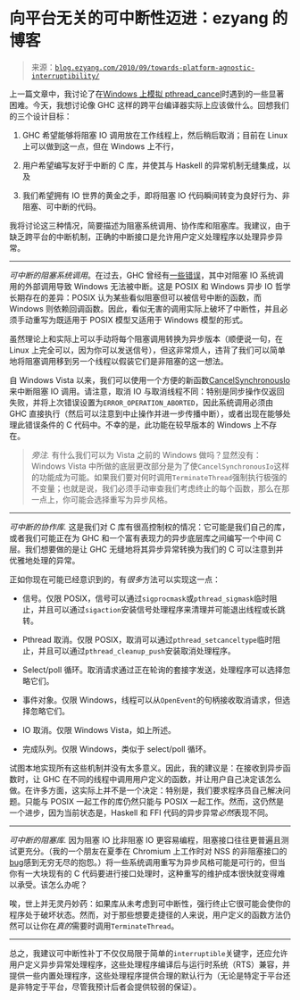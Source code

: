 <!--yml

category: 未分类

date: 2024-07-01 18:18:09

-->

# 向平台无关的可中断性迈进：ezyang 的博客

> 来源：[`blog.ezyang.com/2010/09/towards-platform-agnostic-interruptibility/`](http://blog.ezyang.com/2010/09/towards-platform-agnostic-interruptibility/)

上一篇文章中，我讨论了在[Windows 上模拟 pthread_cancel](http://blog.ezyang.com/2010/09/pthread-cancel-on-window/)时遇到的一些显著困难。今天，我想讨论像 GHC 这样的跨平台编译器实际上应该做什么。回想我们的三个设计目标：

1.  GHC 希望能够将阻塞 IO 调用放在工作线程上，然后稍后取消；目前在 Linux 上可以做到这一点，但在 Windows 上不行，

1.  用户希望编写友好于中断的 C 库，并使其与 Haskell 的异常机制无缝集成，以及

1.  我们希望拥有 IO 世界的黄金之手，即将阻塞 IO 代码瞬间转变为良好行为、非阻塞、可中断的代码。

我将讨论这三种情况，简要描述为阻塞系统调用、协作库和阻塞库。我建议，由于缺乏跨平台的中断机制，正确的中断接口是允许用户定义处理程序以处理异步异常。

* * *

*可中断的阻塞系统调用*。在过去，GHC 曾经有[一些错误](http://hackage.haskell.org/trac/ghc/ticket/2363)，其中对阻塞 IO 系统调用的外部调用导致 Windows 无法被中断。这是 POSIX 和 Windows 异步 IO 哲学长期存在的差异：POSIX 认为某些看似阻塞但可以被信号中断的函数，而 Windows 则依赖回调函数。因此，看似无害的调用实际上破坏了中断性，并且必须手动重写为既适用于 POSIX 模型又适用于 Windows 模型的形式。

虽然理论上和实际上可以手动将每个阻塞调用转换为异步版本（顺便说一句，在 Linux 上完全可以，因为你可以发送信号），但这非常烦人，违背了我们可以简单地将阻塞调用移到另一个线程以假装它们是非阻塞的这一想法。

自 Windows Vista 以来，我们可以使用一个方便的新函数[CancelSynchronousIo](http://msdn.microsoft.com/en-us/library/aa363794(VS.85).aspx)来中断阻塞 IO 调用。请注意，取消 IO 与取消线程不同：特别是同步操作仅返回失败，并将上次错误设置为`ERROR_OPERATION_ABORTED`，因此系统调用必须由 GHC 直接执行（然后可以注意到中止操作并进一步传播中断），或者出现在能够处理此错误条件的 C 代码中。不幸的是，此功能在较早版本的 Windows 上不存在。

> *旁注.* 有什么我们可以为 Vista 之前的 Windows 做吗？显然没有：Windows Vista 中所做的底层更改部分是为了使`CancelSynchronousIo`这样的功能成为可能。如果我们要对何时调用`TerminateThread`强制执行极强的不变量；也就是说，我们必须手动审查我们考虑终止的每个函数，那么在那一点上，你可能会选择重写为异步风格。

* * *

*可中断的协作库.* 这是我们对 C 库有很高控制权的情况：它可能是我们自己的库，或者我们可能正在为 GHC 和一个富有表现力的异步底层库之间编写一个中间 C 层。我们想要做的是让 GHC 无缝地将其异步异常转换为我们的 C 可以注意到并优雅地处理的异常。

正如你现在可能已经意识到的，有*很多*方法可以实现这一点：

+   信号。仅限 POSIX，信号可以通过`sigprocmask`或`pthread_sigmask`临时阻止，并且可以通过`sigaction`安装信号处理程序来清理并可能退出线程或长跳转。

+   Pthread 取消。仅限 POSIX，取消可以通过`pthread_setcanceltype`临时阻止，并且可以通过`pthread_cleanup_push`安装取消处理程序。

+   Select/poll 循环。取消请求通过正在轮询的套接字发送，处理程序可以选择忽略它们。

+   事件对象。仅限 Windows，线程可以从`OpenEvent`的句柄接收取消请求，但选择忽略它们。

+   IO 取消。仅限 Windows Vista，如上所述。

+   完成队列。仅限 Windows，类似于 select/poll 循环。

试图本地实现所有这些机制并没有太多意义。因此，我的建议是：在接收到异步函数时，让 GHC 在不同的线程中调用用户定义的函数，并让用户自己决定该怎么做。在许多方面，这实际上并不是一个决定：特别是，我们要求程序员自己解决问题。只能与 POSIX 一起工作的库仍然只能与 POSIX 一起工作。然而，这仍然是一个进步，因为当前状态是，Haskell 和 FFI 代码的异步异常*必然*表现不同。

* * *

*可中断的阻塞库.* 因为阻塞 IO 比非阻塞 IO 更容易编程，阻塞接口往往更普遍且测试更充分。（我的一个朋友在夏季在 Chromium 上工作时对 NSS 的非阻塞接口的[bug](https://bugzilla.mozilla.org/show_bug.cgi?id=542832)感到无穷无尽的抱怨。）将一些系统调用重写为异步风格可能是可行的，但当你有一大块现有的 C 代码要进行接口处理时，这种重写的维护成本很快就变得难以承受。该怎么办呢？

唉，世上并无灵丹妙药：如果库从未考虑到可中断性，强行终止它很可能会使你的程序处于破坏状态。然而，对于那些想要走捷径的人来说，用户定义的函数方法仍然可以让你在*真的*需要时调用`TerminateThread`。

* * *

总之，我建议可中断性补丁不仅仅局限于简单的`interruptible`关键字，还应允许用户定义异步异常处理程序，这些处理程序编译后与运行时系统（RTS）兼容，并提供一些内置处理程序，这些处理程序提供合理的默认行为（无论是特定于平台还是非特定于平台，尽管我预计后者会提供较弱的保证）。

